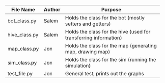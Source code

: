 File Name     | Author | Purpose
------------- | ------ | ----------------------------------------------------------------
bot_class.py  | Salem  | Holds the class for the bot (mostly setters and getters)
hive_class.py | Salem  | Holds the class for the hive (used for transferring information)
map_class.py  | Jon    | Holds the class for the map (generating map, drawing map)
sim_class.py  | Jon    | Holds the class for the sim (running the simulation)
test_file.py  | Jon    | General test, prints out the graphs
